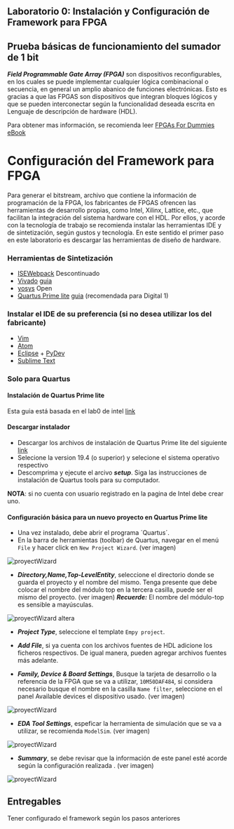 ## Laboratorio 0: Instalación y Configuración de Framework para FPGA 
## Prueba básicas de funcionamiento del sumador de 1 bit

***Field Programmable Gate Array (FPGA)*** son dispositivos reconfigurables, en los cuales se puede implementar cualquier lógica combinacional o secuencia, en general un amplio abanico de funciones electrónicas. Esto es gracias a que las FPGAS son dispositivos que integran bloques lógicos y que se pueden interconectar según la funcionalidad deseada escrita en Lenguaje de descripción de hardware (HDL).

Para obtener mas información, se recomienda leer [FPGAs For Dummies eBook](https://www.intel.com/content/dam/www/programmable/us/en/pdfs/literature/misc/FPGAs_For_Dummies_eBook.pdf)

# Configuración del Framework para FPGA

Para generar el bitstream, archivo que contiene la información de programación de la FPGA, los fabricantes de FPGAS ofrencen las herramientas de desarrollo propias, como Intel, Xilinx, Lattice, etc., que facilitan la integración del sistema hardware con el HDL.
Por ellos, y acorde con la tecnología de trabajo se recomienda instalar las herramientas IDE y de sintetización, según gustos y tecnología. En este sentido el primer paso en este laboratorio es descargar las herramientas de diseño de hardware.

### Herramientas de Sintetización

* [ISEWebpack](https://github.com/Fabeltranm/SPARTAN6-ATMEGA-MAX5864/wiki/Instalaci%C3%B3n-y-Configuraci%C3%B3n#instalaci%C3%B3n-de-isewebpack) Descontinuado 
* [Vivado](https://www.xilinx.com/products/design-tools/vivado.html)  [guia](https://github.com/ELINGAP-7545/lab00/blob/master/laboo_vivado.md)
* [yosys](http://www.clifford.at/yosys/) Open
* [Quartus Prime lite](http://fpgasoftware.intel.com/?edition=lite) [guia](https://github.com/ELINGAP-7545/lab00#instalaci%C3%B3n-de-quartus-prime-lite) (recomendada para Digital 1)

### Instalar el IDE de su preferencia (si no desea utilizar los del fabricante)
* [Vim](https://www.vim.org/)
* [Atom](https://atom.io/)
* [Eclipse](https://www.eclipse.org) + [PyDev](https://www.pydev.org/)
* [Sublime Text](http://www.sublimetext.com)


### Solo para Quartus
#### Instalación de Quartus Prime lite
Esta guia está basada en el lab0 de intel [link](./docs//Intro_to_FPGA.pdf) 

#### Descargar instalador
* Descargar los archivos de instalación de Quartus Prime lite del siguiente [link](http://fpgasoftware.intel.com/?edition=lite)
* Selecione  la version 19.4 (o superior) y selecione el sistema operativo  respectivo
* Descomprima  y ejecute el arcivo ***setup***. Siga las instrucciones de instalación de Quartus tools para su computador.

**NOTA**: si no cuenta con usuario registrado en la pagina de Intel debe crear uno.

#### Configuración básica para un nuevo proyecto en Quartus Prime lite

* Una vez instalado, debe abrir el programa ´Quartus´.
* En la barra de herramientas (toolbar) de Quartus, navegar en el menú ```File``` y hacer click en  ```New Project Wizard```. (ver imagen)

![proyectWizard](./figs/f1.png) 

* ***Directory,Name,Top-LevelEntity***,  seleccione el directorio donde se guarda el proyecto y el nombre del mismo. Tenga presente que debe colocar el nombre del módulo top en la tercera casilla, puede ser el mismo del proyecto. (ver imagen) 
    ***Recuerde:*** El nombre del módulo-top es sensible a mayúsculas.

![proyectWizard](./figs/f2.png) altera

* ***Project Type***, seleccione el template ```Empy project```.

* ***Add File***, si ya cuenta con los archivos fuentes de HDL adicione los ficheros respectivos. De igual manera, pueden agregar archivos fuentes más adelante.

*  ***Family, Device & Board Settings***,  Busque la tarjeta de desarrollo o la referencia de la FPGA  que se va a utilizar, ```10M50DAF484```, si considera necesario busque el nombre en la casilla  ```Name filter```, seleccione en el panel  Available devices el dispositivo usado. (ver imagen)

![proyectWizard](./figs/f3.png) 


* ***EDA Tool Settings***,  espeficar la herramienta de simulación que se va a utilizar, se recomienda  ```ModelSim```. (ver imagen)

![proyectWizard](./figs/f4.png) 

* ***Summary***, se debe revisar que la información de este panel esté acorde según la configuración realizada . (ver imagen)

![proyectWizard](./figs/f4b.png) 


## Entregables 

Tener configurado el framework según los pasos anteriores

